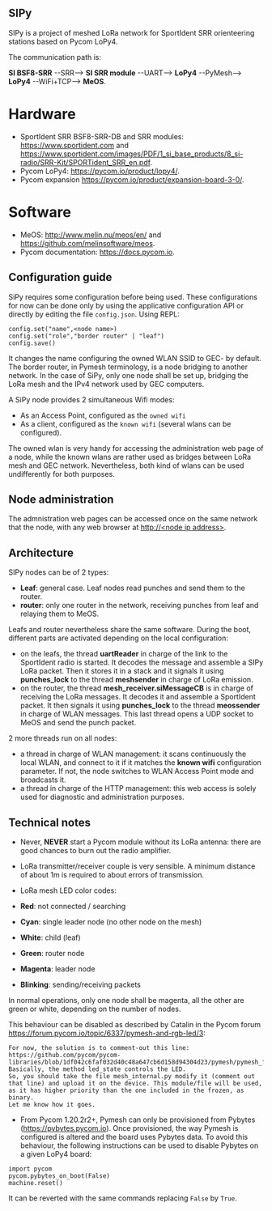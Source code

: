 SIPy
----
SIPy is a project of meshed LoRa network for SportIdent SRR orienteering stations based on Pycom LoPy4.

The communication path is:

**SI BSF8-SRR** --SRR--> **SI SRR module** --UART--> **LoPy4** --PyMesh--> **LoPy4** --WiFi+TCP--> **MeOS**.

# Hardware
* SportIdent SRR BSF8-SRR-DB and SRR modules: <https://www.sportident.com> and <https://www.sportident.com/images/PDF/1_si_base_products/8_si-radio/SRR-Kit/SPORTident_SRR_en.pdf>.
* Pycom LoPy4: <https://pycom.io/product/lopy4/>.
* Pycom expansion <https://pycom.io/product/expansion-board-3-0/>.

# Software
* MeOS: <http://www.melin.nu/meos/en/> and <https://github.com/melinsoftware/meos>.
* Pycom documentation: <https://docs.pycom.io>.

Configuration guide
----------------
SiPy requires some configuration before being used. These configurations for
now can be done only by using the applicative configuration API or directly by
editing the file `config.json`. Using REPL:
```
config.set("name",<node name>)
config.set("role","border router" | "leaf")
config.save()
```
It changes the name configuring the owned WLAN SSID to GEC-<node name> by default.
The border router, in Pymesh terminology, is a node bridging to another network.
In the case of SiPy, only one node shall be set up, bridging the LoRa mesh and
the IPv4 network used by GEC computers.

A SiPy node provides 2 simultaneous Wifi modes:
* As an Access Point, configured as the `owned wifi`
* As a client, configured as the `known wifi` (several wlans can be configured).

The owned wlan is very handy for accessing the administration web page of a node,
while the known wlans are rather used as bridges between LoRa mesh and GEC network.
Nevertheless, both kind of wlans can be used undifferently for both purposes.

Node administration
-------------------
The admnistration web pages can be accessed once on the same network that the node,
with any web browser at [http://\<node ip address\>]().

Architecture
------------

SIPy nodes can be of 2 types:
* __Leaf__: general case. Leaf nodes read punches and send them to the router.
* __router__: only one router in the network, receiving punches from leaf and
relaying them to MeOS.

Leafs and router nevertheless share the same software. During the boot, different
parts are activated depending on the local configuration:
* on the leafs, the thread __uartReader__ in charge of the link to the SportIdent radio is started.
It decodes the message and assemble a SIPy LoRa packet. Then it stores it in a
stack and it signals it using __punches_lock__ to the thread __meshsender__ in charge of LoRa emission.
* on the router, the thread __mesh_receiver.siMessageCB__ is in charge of receiving the LoRa messages. It decodes
it and assemble a SportIdent packet. It then signals it using __punches_lock__ to the thread __meossender__ in
charge of WLAN messages. This last thread opens a UDP socket to MeOS and send
the punch packet.

2 more threads run on all nodes:
* a thread in charge of WLAN management: it scans continuously the local WLAN,
and connect to it if it matches the __known wifi__ configuration parameter. If
not, the node switches to WLAN Access Point mode and broadcasts it.
* a thread in charge of the HTTP management: this web access is solely used
for diagnostic and administration purposes.

Technical notes
---------------
* Never, __NEVER__ start a Pycom module without its LoRa antenna: there are good
chances to burn out the radio amplifier.

* LoRa transmitter/receiver couple is very sensible. A minimum distance of about
1m is required to about errors of transmission.

* LoRa mesh LED color codes:
 * __Red__: not connected / searching
 * __Cyan__: single leader node (no other node on the mesh)
 * __White__: child (leaf)
 * __Green__: router node
 * __Magenta__: leader node
 * __Blinking__: sending/receiving packets

 In normal operations, only one node shall be magenta, all the other are green or
 white, depending on the number of nodes.

 This behaviour can be disabled as described by Catalin in the Pycom forum
 <https://forum.pycom.io/topic/6337/pymesh-and-rgb-led/3>:
 ```
 For now, the solution is to comment-out this line: https://github.com/pycom/pycom-libraries/blob/1df042c6faf032d40c48a647cb6d158d94304d23/pymesh/pymesh_frozen/lib/mesh_internal.py#L265
Basically, the method led_state controls the LED.
So, you should take the file mesh_internal.py modify it (comment out that line) and upload it on the device. This module/file will be used, as it has higher priority than the one included in the frozen, as binary.
Let me know how it goes.
```

* From Pycom 1.20.2r2+, Pymesh can only be provisioned from Pybytes (<https://pybytes.pycom.io>).
Once provisioned, the way Pymesh is configured is altered and the board uses Pybytes data.
To avoid this behaviour, the following instructions can be used to disable Pybytes
on a given LoPy4 board:

```
import pycom
pycom.pybytes_on_boot(False)
machine.reset()
```

It can be reverted with the same commands replacing `False` by `True`.
